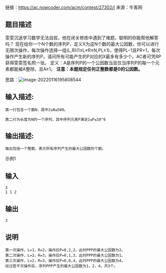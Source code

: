 链接：https://ac.nowcoder.com/acm/contest/27302/I
来源：牛客网

## 题目描述

  雯雯沉迷学习数学无法自拔，他在闭关修炼中遇到了难题，聪明的你能帮他解答吗？
 现在给你一个N个数的序列P，定义X为这N个数的最大公因数，你可以进行无限次操作，每次操作选择一组(L,R)(1≤L≠R≤N,PL≥1)，使得PL−1且PR+1，每次操作产生新的序列P。请问所有可能产生的P对应的X最多有多少个。AC者可凭RP获得雯雯签名照一张。
 定义：A是序列P的一个公因数当且仅当序列P的每一个元素都能被A整除，且A≥1。
 **注意：本题规定任何正整数都是0的公因数。**  

思路：![image-20220116195808544](G:\学习笔记\算法\数论\image-20220116195808544.png)

## 输入描述:

```
第一行包含一个数N，其中2≤N≤500。

第二行为长度为N的一个序列，其中序列元素P满足1≤P≤10^6
```

## 输出描述:

```
输出包括一个整数，表示所有序列产生的最大公因数的个数。
```

示例1

## 输入

```
3
1 1 2
```

## 输出

```
3
```

## 说明

```
第一次操作，L=1，R=2，操作后P=0,2,2，此时PPP的最大公因数为2。
第二次操作，L=2，R=3，操作后P=0,1,3，此时PPP的最大公因数为1。
第三次操作，L=2，R=3，操作后P=0,0,4，此时PPP的最大公因数为4。
经过若干次操作后，序列PPP产生的最大公因数为1，2，4，共3个。
```

